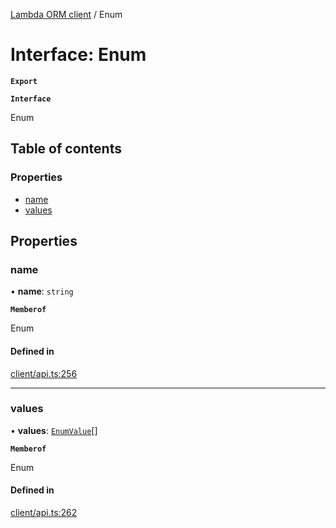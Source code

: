 [Lambda ORM client](../README.md) / Enum

# Interface: Enum

**`Export`**

**`Interface`**

Enum

## Table of contents

### Properties

- [name](Enum.md#name)
- [values](Enum.md#values)

## Properties

### name

• **name**: `string`

**`Memberof`**

Enum

#### Defined in

[client/api.ts:256](https://github.com/FlavioLionelRita/lambdaorm-client-node/blob/72895a2/src/lib/client/api.ts#L256)

___

### values

• **values**: [`EnumValue`](EnumValue.md)[]

**`Memberof`**

Enum

#### Defined in

[client/api.ts:262](https://github.com/FlavioLionelRita/lambdaorm-client-node/blob/72895a2/src/lib/client/api.ts#L262)
